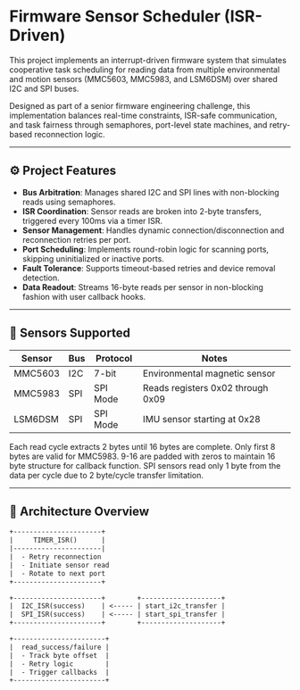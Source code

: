 # Firmware Sensor Scheduler (ISR-Driven)

This project implements an interrupt-driven firmware system that simulates cooperative task scheduling for reading data from multiple environmental and motion sensors (MMC5603, MMC5983, and LSM6DSM) over shared I2C and SPI buses.

Designed as part of a senior firmware engineering challenge, this implementation balances real-time constraints, ISR-safe communication, and task fairness through semaphores, port-level state machines, and retry-based reconnection logic.

---

## ⚙️ Project Features

- **Bus Arbitration**: Manages shared I2C and SPI lines with non-blocking reads using semaphores.
- **ISR Coordination**: Sensor reads are broken into 2-byte transfers, triggered every 100ms via a timer ISR.
- **Sensor Management**: Handles dynamic connection/disconnection and reconnection retries per port.
- **Port Scheduling**: Implements round-robin logic for scanning ports, skipping uninitialized or inactive ports.
- **Fault Tolerance**: Supports timeout-based retries and device removal detection.
- **Data Readout**: Streams 16-byte reads per sensor in non-blocking fashion with user callback hooks.

---

## 🧪 Sensors Supported

| Sensor      | Bus  | Protocol | Notes                             |
|-------------|------|----------|-----------------------------------|
| MMC5603     | I2C  | 7-bit    | Environmental magnetic sensor     |
| MMC5983     | SPI  | SPI Mode | Reads registers 0x02 through 0x09 |
| LSM6DSM     | SPI  | SPI Mode | IMU sensor starting at 0x28       |

Each read cycle extracts 2 bytes until 16 bytes are complete.
Only first 8 bytes are valid for MMC5983. 9-16 are padded with zeros to maintain 16 byte structure for callback function.
SPI sensors read only 1 byte from the data per cycle due to 2 byte/cycle transfer limitation.

---

## 🧵 Architecture Overview

```txt
+----------------------+
|     TIMER_ISR()      |
|----------------------|
|  - Retry reconnection
|  - Initiate sensor read
|  - Rotate to next port
+----------------------+

+----------------------+        +--------------------+
|  I2C_ISR(success)    | <----- | start_i2c_transfer |
|  SPI_ISR(success)    | <----- | start_spi_transfer |
+----------------------+        +--------------------+

+-----------------------+
|  read_success/failure |
|  - Track byte offset  |
|  - Retry logic        |
|  - Trigger callbacks  |
+-----------------------+
